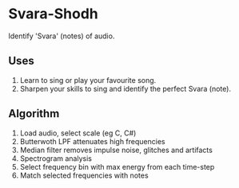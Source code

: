 # Svara-Shodh
Identify 'Svara' (notes) of audio. 

## Uses
1) Learn to sing or play your favourite song.
2) Sharpen your skills to sing and identify the perfect Svara (note).

## Algorithm 
1) Load audio, select scale (eg C, C#)
2) Butterwoth LPF attenuates high frequencies
3) Median filter removes impulse noise, glitches and artifacts
4) Spectrogram analysis
5) Select frequency bin with max energy from each time-step
6) Match selected frequencies with notes
